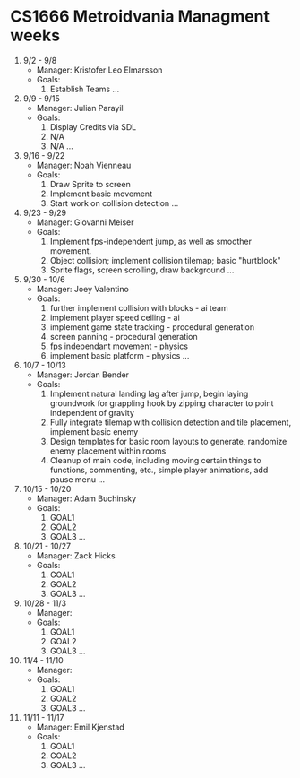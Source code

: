 # CS1666 Metroidvania Managment weeks

1. 9/2 - 9/8
	* Manager: Kristofer Leo Elmarsson
	* Goals:
		1. Establish Teams
		...
1. 9/9 - 9/15
	* Manager: Julian Parayil
	* Goals:
		1. Display Credits via SDL
		1. N/A
		1. N/A
		...
1. 9/16 - 9/22
	* Manager: Noah Vienneau
	* Goals:
		1. Draw Sprite to screen
		1. Implement basic movement
		1. Start work on collision detection
		...
1. 9/23 - 9/29
	* Manager: Giovanni Meiser
	* Goals:
		1. Implement fps-independent jump, as well as smoother movement.
		1. Object collision; implement collision tilemap; basic "hurtblock"
		1. Sprite flags, screen scrolling, draw background
		...
1. 9/30 - 10/6
	* Manager: Joey Valentino
	* Goals:
		1. further implement collision with blocks - ai team
		1. implement player speed ceiling - ai
		1. implement game state tracking - procedural generation
		1. screen panning - procedural generation
		1. fps independant movement - physics
		1. implement basic platform - physics
		...
1. 10/7 - 10/13
	* Manager: Jordan Bender
	* Goals:
		1. Implement natural landing lag after jump, begin laying groundwork for grappling hook by zipping character to point independent of gravity
		1. Fully integrate tilemap with collision detection and tile placement, implement basic enemy
		1. Design templates for basic room layouts to generate, randomize enemy placement within rooms
		1. Cleanup of main code, including moving certain things to functions, commenting, etc., simple player animations, add pause menu
		...
1. 10/15 - 10/20
	* Manager: Adam Buchinsky
	* Goals:
		1. GOAL1
		1. GOAL2
		1. GOAL3
		...
1. 10/21 - 10/27
	* Manager: Zack Hicks
	* Goals:
		1. GOAL1
		1. GOAL2
		1. GOAL3
		...
1. 10/28 - 11/3
	* Manager: 
	* Goals:
		1. GOAL1
		1. GOAL2
		1. GOAL3
		...
1. 11/4 - 11/10
	* Manager:
	* Goals:
		1. GOAL1
		1. GOAL2
		1. GOAL3
		...
1. 11/11 - 11/17
	* Manager: Emil Kjenstad
	* Goals:
		1. GOAL1
		1. GOAL2
		1. GOAL3
		...		
